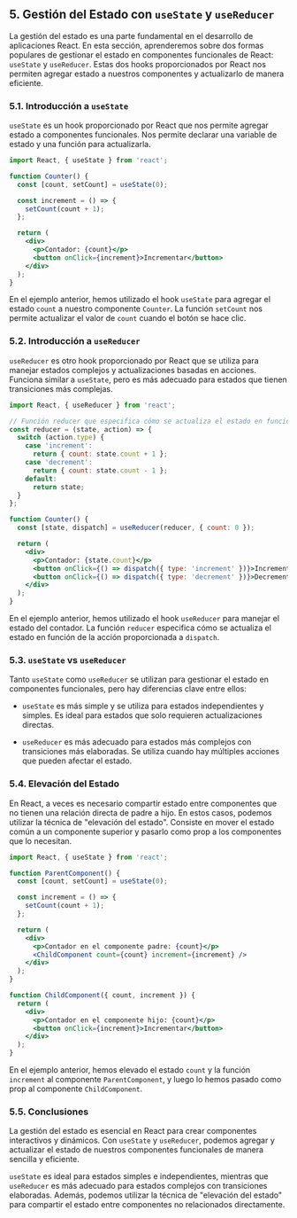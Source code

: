 ## 5. Gestión del Estado con `useState` y `useReducer`

La gestión del estado es una parte fundamental en el desarrollo de aplicaciones React. En esta sección, aprenderemos sobre dos formas populares de gestionar el estado en componentes funcionales de React: `useState` y `useReducer`. Estas dos hooks proporcionados por React nos permiten agregar estado a nuestros componentes y actualizarlo de manera eficiente.

### 5.1. Introducción a `useState`

`useState` es un hook proporcionado por React que nos permite agregar estado a componentes funcionales. Nos permite declarar una variable de estado y una función para actualizarla.

```jsx
import React, { useState } from 'react';

function Counter() {
  const [count, setCount] = useState(0);

  const increment = () => {
    setCount(count + 1);
  };

  return (
    <div>
      <p>Contador: {count}</p>
      <button onClick={increment}>Incrementar</button>
    </div>
  );
}
```

En el ejemplo anterior, hemos utilizado el hook `useState` para agregar el estado `count` a nuestro componente `Counter`. La función `setCount` nos permite actualizar el valor de `count` cuando el botón se hace clic.

### 5.2. Introducción a `useReducer`

`useReducer` es otro hook proporcionado por React que se utiliza para manejar estados complejos y actualizaciones basadas en acciones. Funciona similar a `useState`, pero es más adecuado para estados que tienen transiciones más complejas.

```jsx
import React, { useReducer } from 'react';

// Función reducer que especifica cómo se actualiza el estado en función de la acción
const reducer = (state, action) => {
  switch (action.type) {
    case 'increment':
      return { count: state.count + 1 };
    case 'decrement':
      return { count: state.count - 1 };
    default:
      return state;
  }
};

function Counter() {
  const [state, dispatch] = useReducer(reducer, { count: 0 });

  return (
    <div>
      <p>Contador: {state.count}</p>
      <button onClick={() => dispatch({ type: 'increment' })}>Incrementar</button>
      <button onClick={() => dispatch({ type: 'decrement' })}>Decrementar</button>
    </div>
  );
}
```

En el ejemplo anterior, hemos utilizado el hook `useReducer` para manejar el estado del contador. La función `reducer` especifica cómo se actualiza el estado en función de la acción proporcionada a `dispatch`.

### 5.3. `useState` vs `useReducer`

Tanto `useState` como `useReducer` se utilizan para gestionar el estado en componentes funcionales, pero hay diferencias clave entre ellos:

- `useState` es más simple y se utiliza para estados independientes y simples. Es ideal para estados que solo requieren actualizaciones directas.

- `useReducer` es más adecuado para estados más complejos con transiciones más elaboradas. Se utiliza cuando hay múltiples acciones que pueden afectar el estado.

### 5.4. Elevación del Estado

En React, a veces es necesario compartir estado entre componentes que no tienen una relación directa de padre a hijo. En estos casos, podemos utilizar la técnica de "elevación del estado". Consiste en mover el estado común a un componente superior y pasarlo como prop a los componentes que lo necesitan.

```jsx
import React, { useState } from 'react';

function ParentComponent() {
  const [count, setCount] = useState(0);

  const increment = () => {
    setCount(count + 1);
  };

  return (
    <div>
      <p>Contador en el componente padre: {count}</p>
      <ChildComponent count={count} increment={increment} />
    </div>
  );
}

function ChildComponent({ count, increment }) {
  return (
    <div>
      <p>Contador en el componente hijo: {count}</p>
      <button onClick={increment}>Incrementar</button>
    </div>
  );
}
```

En el ejemplo anterior, hemos elevado el estado `count` y la función `increment` al componente `ParentComponent`, y luego lo hemos pasado como prop al componente `ChildComponent`.

### 5.5. Conclusiones

La gestión del estado es esencial en React para crear componentes interactivos y dinámicos. Con `useState` y `useReducer`, podemos agregar y actualizar el estado de nuestros componentes funcionales de manera sencilla y eficiente.

`useState` es ideal para estados simples e independientes, mientras que `useReducer` es más adecuado para estados complejos con transiciones elaboradas. Además, podemos utilizar la técnica de "elevación del estado" para compartir el estado entre componentes no relacionados directamente.
